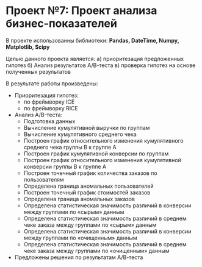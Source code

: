 # Проект №7: Проект анализа бизнес-показателей

В проекте использованны библиотеки:
**Pandas, DateTime, Numpy, Matplotlib, Scipy**

Целью данного проекта является: а) приоритезация предложенных гипотез б) Анализ результатов А/В-теста в) проверка гипотез на основе полученных результатов

В результате работы произведены:
- Приоритезация гипотез:
  - по фреймворку ICE
  - по фреймворку RICE
- Анализ A/B-теста:
  - Подготовка данных
  - Вычисление кумулятивной выручки по группам
  - Вычисление кумулятивного среднего чека
  - Построен график относительного изменения кумулятивного среднего чека группы B к группе A
  - Построен график кумулятивной конверсии по группам
  - Построен график относительного изменения кумулятивной конверсии группы B к группе A
  - Построен точечный график количества заказов по пользователям
  - Определена граница аномальных пользователей
  - Построен точечный график стоимостей заказов
  - Определена граница аномальных заказов
  - Определена статистическая значимость различий в конверсии между группами по «сырым» данным
  - Определена статистическая значимость различий в среднем чеке заказа между группами по «сырым» данным
  - Определена статистическая значимость различий в конверсии между группами по «очищенным» данным
  - Определена статистическая значимость различий в среднем чеке заказа между группами по «очищенным» данным
- Предложены решения по результатам А/В-теста

